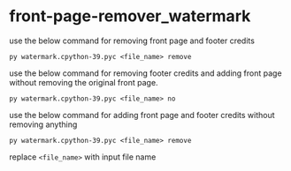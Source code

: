 # front-page-remover_watermark

use the below command for removing front page and footer credits

<code>py watermark.cpython-39.pyc <file_name> remove</code>

use the below command for removing footer credits and adding front page without removing the original front page.

<code>py watermark.cpython-39.pyc <file_name> no</code>
  
use the below command for adding front page and footer credits without removing anything

<code>py watermark.cpython-39.pyc <file_name> remove</code> 


replace <code><file_name></code> with input file name
